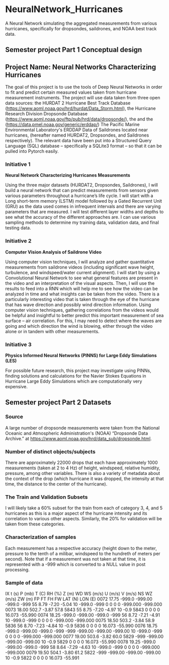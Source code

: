 # NeuralNetwork_Hurricanes
A Neural Network simulating the aggregated measurements from various hurricanes, specifically for dropsondes, saildrones, and NOAA best track data.

## Semester project Part 1 Conceptual design
## Project Name: Neural Networks Characterizing Hurricanes

The goal of this project is to use the tools of Deep Neural Networks in order to fit and predict certain measured values taken from hurricane measurement instruments. The project will use data taken from three open data sources: the HURDAT 2 Hurricane Best Track Database (https://www.aoml.noaa.gov/hrd/hurdat/Data_Storm.html),  the Hurricane Research Division Dropsonde Database (https://www.aoml.noaa.gov/ftp/pub/hrd/data/dropsonde/), the and the (https://data.pmel.noaa.gov/generic/erddap/) The Pacific Marine Environmental Laboratory's ERDDAP Data of Saildrones located near hurricanes, (hereafter named HURDAT2, Dropsondes, and Saildrones respectively). The relevant data have been put into a Structured Query Language (SQL) database – specifically a SQLite3 format – so that it can be pulled into Pytorch easily. 

### Initiative 1
**Neural Network Characterizing Hurricanes Measurements**

Using the three major datasets (HURDAT2, Dropsondes, Saildrones), I will build a neural network that can predict measurements from sensors given various parameters throughout a hurricane’s life cycle. I will start with a Long short-term memory (LSTM) model followed by a Gated Recurrent Unit (GRU) as the data used comes in infrequent intervals and there are varying parameters that are measured.  I will test different layer widths and depths to see what the accuracy of the different approaches are.  I can use various sampling methods to determine my training data, validation data, and final testing data.

### Initiative 2
**Computer Vision Analysis of Saildrone Video**

Using computer vision techniques, I will analyze and gather quantitative measurements from saildrone videos (including significant wave height, turbulence, and windspeed/water current alignment). I will start by using a Convolutional Neural Network to see what general features are present in the video and an interpretation of the visual aspects. Then, I will use the results to feed into a RNN which will help me to see how the video can be analyzed in time and what insights can be taken from the video. There is a particularly interesting video that is taken through the eye of the hurricane that has wave direction and possibly wind direction information.  Using computer vision techniques, gathering correlations from the videos would be helpful and insightful to better predict this important measurement of sea surface – air correlation. For this, I may need to detect where the waves are going and which direction the wind is blowing, either through the video alone or in tandem with other measurements.

### Initiative 3
**Physics Informed Neural Networks (PINNS) for Large Eddy Simulations (LES)**

For possible future research, this project may investigate using PINNs, finding solutions and calculations for the Navier Stokes Equations in Hurricane Large Eddy Simulations which are computationally very expensive.

## Semester project Part 2 Datasets
### Source
A large number of dropsonde measurements were taken from the National Oceanic and Atmospheric Administration's (NOAA) “Dropsonde Data Archive.”  at https://www.aoml.noaa.gov/hrd/data_sub/dropsonde.html. 
### Number of distinct objects/subjects 
There are approximately 22000 drops that each have approximately 1000 measurements (taken at 2 to 4 Hz) of height, windspeed, relative humidity, pressure, among other variables. There is also a variety of metadata about the context of the drop (which hurricane it was dropped, the intensity at that time, the distance to the center of the hurricane).
### The Train and Validation Subsets
I will likely take a 60% subset for the train from each of category 3, 4, and 5 hurricanes as this is a major aspect of the hurricane intensity and its correlation to various other aspects. Similarly, the 20% for validation will be taken from these categories.
### Characterization of samples
Each measurement has a respective accuracy (height down to the meter, pressure to the tenth of a milibar, windspeed to the hundreth of meters per second). Note that if a measurement was not taken at that time, it is represented with a -999 which is converted to a NULL value in post processing.
### Sample of data
IX      t (s)  P (mb)    T (C)    RH (%)  Z (m)   WD    WS (m/s)   U (m/s)   V (m/s)  NS  WZ (m/s)  ZW (m)   FP  FT  FH  FW    LAT (N)   LON (E)
0072   17.75  -999.0   -999.00   -999.0    -999    55     8.79     -7.20     -5.04    10  -999.0    -999     0   0   0   0    -999.000  -999.000
0073   18.00   502.7     -3.87     57.8    5843    55     8.75     -7.20     -4.97    10    -0.9    5843     0   0   0   0      16.073   -55.990
0074   18.25  -999.0   -999.00   -999.0    -999    56     8.72     -7.21     -4.91    10  -999.0    -999     0   0   0   0    -999.000  -999.000
0075   18.50   503.2     -3.84     58.9    5836    56     8.70     -7.23     -4.84    10    -0.9    5836     0   0   0   0      16.073   -55.990
0076   18.75  -999.0   -999.00   -999.0    -999  -999  -999.00   -999.00   -999.00    10  -999.0    -999     0   0   0   0    -999.000  -999.000
0077   19.00   503.6     -3.82     60.0    5829  -999  -999.00   -999.00   -999.00    10    -0.9    5829     0   0   0   0      16.073   -55.990
0078   19.25  -999.0   -999.00   -999.0    -999    58     8.64     -7.29     -4.63    10  -999.0    -999     0   0   0   0    -999.000  -999.000
0079   19.50   504.1     -3.80     61.2    5822  -999  -999.00   -999.00   -999.00    10    -0.9    5822     0   0   0   0      16.073   -55.991
